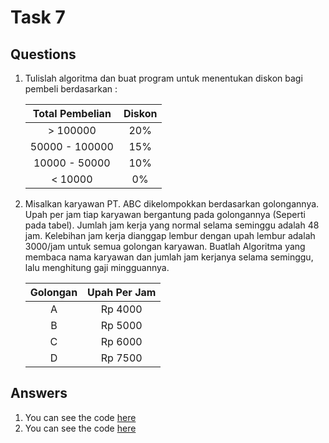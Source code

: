 # Task 7

## Questions

1. Tulislah algoritma dan buat program untuk menentukan diskon bagi pembeli
   berdasarkan :

   | Total Pembelian | Diskon |
   | :-------------: | :----: |
   |    > 100000     |  20%   |
   | 50000 - 100000  |  15%   |
   |  10000 - 50000  |  10%   |
   |     < 10000     |   0%   |

2. Misalkan karyawan PT. ABC dikelompokkan berdasarkan golongannya. Upah per jam tiap
   karyawan bergantung pada golongannya (Seperti pada tabel). Jumlah jam kerja yang
   normal selama seminggu adalah 48 jam. Kelebihan jam kerja dianggap lembur dengan
   upah lembur adalah 3000/jam untuk semua golongan karyawan. Buatlah Algoritma yang
   membaca nama karyawan dan jumlah jam kerjanya selama seminggu, lalu menghitung
   gaji mingguannya.

   | Golongan | Upah Per Jam |
   | :------: | :----------: |
   |    A     |   Rp 4000    |
   |    B     |   Rp 5000    |
   |    C     |   Rp 6000    |
   |    D     |   Rp 7500    |

## Answers

1. You can see the code [here](./discount.cpp)
2. You can see the code [here](./reward.cpp)
